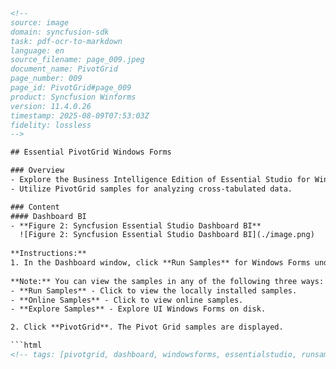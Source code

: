 ```html
<!-- 
source: image
domain: syncfusion-sdk
task: pdf-ocr-to-markdown
language: en
source_filename: page_009.jpeg
document_name: PivotGrid
page_number: 009
page_id: PivotGrid#page_009
product: Syncfusion Winforms
version: 11.4.0.26
timestamp: 2025-08-09T07:53:03Z
fidelity: lossless
-->

## Essential PivotGrid Windows Forms

### Overview
- Explore the Business Intelligence Edition of Essential Studio for Windows Forms applications.
- Utilize PivotGrid samples for analyzing cross-tabulated data.

### Content
#### Dashboard BI
- **Figure 2: Syncfusion Essential Studio Dashboard BI**
  ![Figure 2: Syncfusion Essential Studio Dashboard BI](./image.png)
  
**Instructions:**
1. In the Dashboard window, click **Run Samples** for Windows Forms under **BI Edition**.
  
**Note:** You can view the samples in any of the following three ways:
- **Run Samples** - Click to view the locally installed samples.
- **Online Samples** - Click to view online samples.
- **Explore Samples** - Explore UI Windows Forms on disk.

2. Click **PivotGrid**. The Pivot Grid samples are displayed.

```html
<!-- tags: [pivotgrid, dashboard, windowsforms, essentialstudio, runsamples, onlinesamples, exploresamples] keywords: [pivotgrid, windowsforms, dashboard, essential studio, business intelligence] -->
```